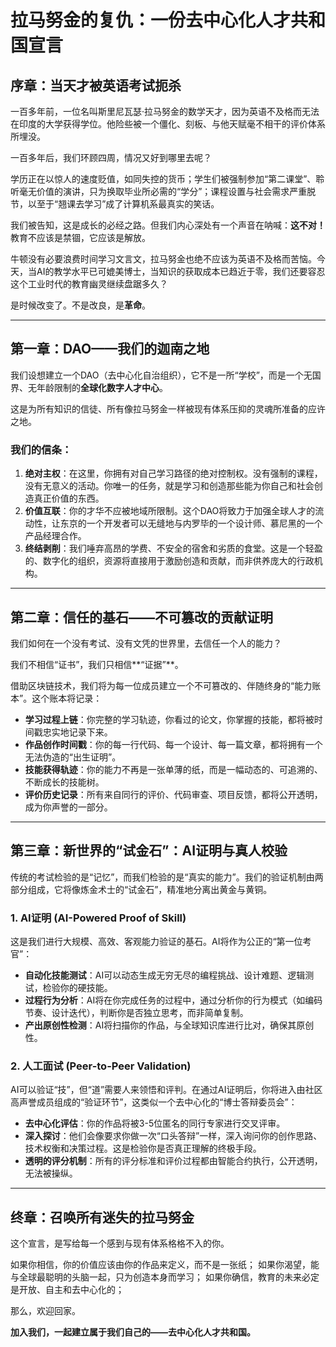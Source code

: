 # 拉马努金的复仇：一份去中心化人才共和国宣言

## 序章：当天才被英语考试扼杀

一百多年前，一位名叫斯里尼瓦瑟·拉马努金的数学天才，因为英语不及格而无法在印度的大学获得学位。他险些被一个僵化、刻板、与他天赋毫不相干的评价体系所埋没。

一百多年后，我们环顾四周，情况又好到哪里去呢？

学历正在以惊人的速度贬值，如同失控的货币；学生们被强制参加“第二课堂”、聆听毫无价值的演讲，只为换取毕业所必需的“学分”；课程设置与社会需求严重脱节，以至于“翘课去学习”成了计算机系最真实的笑话。

我们被告知，这是成长的必经之路。但我们内心深处有一个声音在呐喊：**这不对！** 教育不应该是禁锢，它应该是解放。

牛顿没有必要浪费时间学习文言文，拉马努金也绝不应该为英语不及格而苦恼。今天，当AI的教学水平已可媲美博士，当知识的获取成本已趋近于零，我们还要容忍这个工业时代的教育幽灵继续盘踞多久？

是时候改变了。不是改良，是**革命**。

---

## 第一章：DAO——我们的迦南之地

我们设想建立一个DAO（去中心化自治组织），它不是一所“学校”，而是一个无国界、无年龄限制的**全球化数字人才中心**。

这是为所有知识的信徒、所有像拉马努金一样被现有体系压抑的灵魂所准备的应许之地。

### 我们的信条：

1.  **绝对主权**：在这里，你拥有对自己学习路径的绝对控制权。没有强制的课程，没有无意义的活动。你唯一的任务，就是学习和创造那些能为你自己和社会创造真正价值的东西。
2.  **价值互联**：你的才华不应被地域所限制。这个DAO将致力于加强全球人才的流动性，让东京的一个开发者可以无缝地与内罗毕的一个设计师、慕尼黑的一个产品经理合作。
3.  **终结剥削**：我们唾弃高昂的学费、不安全的宿舍和劣质的食堂。这是一个轻盈的、数字化的组织，资源将直接用于激励创造和贡献，而非供养庞大的行政机构。

---

## 第二章：信任的基石——不可篡改的贡献证明

我们如何在一个没有考试、没有文凭的世界里，去信任一个人的能力？

我们不相信“证书”，我们只相信**“证据”**。

借助区块链技术，我们将为每一位成员建立一个不可篡改的、伴随终身的“能力账本”。这个账本将记录：

*   **学习过程上链**：你完整的学习轨迹，你看过的论文，你掌握的技能，都将被时间戳忠实地记录下来。
*   **作品创作时间戳**：你的每一行代码、每一个设计、每一篇文章，都将拥有一个无法伪造的“出生证明”。
*   **技能获得轨迹**：你的能力不再是一张单薄的纸，而是一幅动态的、可追溯的、不断成长的技能树。
*   **评价历史记录**：所有来自同行的评价、代码审查、项目反馈，都将公开透明，成为你声誉的一部分。

---

## 第三章：新世界的“试金石”：AI证明与真人校验

传统的考试检验的是“记忆”，而我们检验的是“真实的能力”。我们的验证机制由两部分组成，它将像炼金术士的“试金石”，精准地分离出黄金与黄铜。

### 1. **AI证明 (AI-Powered Proof of Skill)**

这是我们进行大规模、高效、客观能力验证的基石。AI将作为公正的“第一位考官”：
*   **自动化技能测试**：AI可以动态生成无穷无尽的编程挑战、设计难题、逻辑测试，检验你的硬技能。
*   **过程行为分析**：AI将在你完成任务的过程中，通过分析你的行为模式（如编码节奏、设计迭代），判断你是否独立思考，而非简单复制。
*   **产出原创性检测**：AI将扫描你的作品，与全球知识库进行比对，确保其原创性。

### 2. **人工面试 (Peer-to-Peer Validation)**

AI可以验证“技”，但“道”需要人来领悟和评判。在通过AI证明后，你将进入由社区高声誉成员组成的“验证环节”，这类似一个去中心化的“博士答辩委员会”：
*   **去中心化评估**：你的作品将被3-5位匿名的同行专家进行交叉评审。
*   **深入探讨**：他们会像要求你做一次“口头答辩”一样，深入询问你的创作思路、技术权衡和决策过程。这是检验你是否真正理解的终极手段。
*   **透明的评分机制**：所有的评分标准和评价过程都由智能合约执行，公开透明，无法被操纵。

---

## 终章：召唤所有迷失的拉马努金

这个宣言，是写给每一个感到与现有体系格格不入的你。

如果你相信，你的价值应该由你的作品来定义，而不是一张纸；
如果你渴望，能与全球最聪明的头脑一起，只为创造本身而学习；
如果你确信，教育的未来必定是开放、自主和去中心化的；

那么，欢迎回家。

**加入我们，一起建立属于我们自己的——去中心化人才共和国。** 